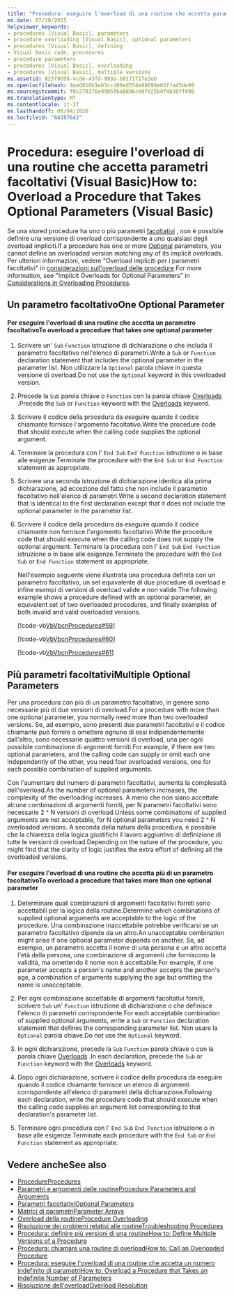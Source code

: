 ```yaml
---
title: "Procedura: eseguire l'overload di una routine che accetta parametri facoltativi"
ms.date: 07/20/2015
helpviewer_keywords:
- procedures [Visual Basic], parameters
- procedure overloading [Visual Basic], optional parameters
- procedures [Visual Basic], defining
- Visual Basic code, procedures
- procedure parameters
- procedures [Visual Basic], overloading
- procedures [Visual Basic], multiple versions
ms.assetid: 825f9d56-4cde-43fd-993a-b9171717e2eb
ms.openlocfilehash: 9ae6818b1e03ccd00ed554e98690e02ffa45de99
ms.sourcegitcommit: f8c270376ed905f6a8896ce0fe25b4f4b38ff498
ms.translationtype: MT
ms.contentlocale: it-IT
ms.lasthandoff: 06/04/2020
ms.locfileid: "84387842"
---
```

# <a name="how-to-overload-a-procedure-that-takes-optional-parameters-visual-basic"></a><span data-ttu-id="c1ea8-102">Procedura: eseguire l'overload di una routine che accetta parametri facoltativi (Visual Basic)</span><span class="sxs-lookup"><span data-stu-id="c1ea8-102">How to: Overload a Procedure that Takes Optional Parameters (Visual Basic)</span></span>
<span data-ttu-id="c1ea8-103">Se una stored procedure ha uno o più parametri [facoltativi](../../../language-reference/modifiers/optional.md) , non è possibile definire una versione di overload corrispondente a uno qualsiasi degli overload impliciti.</span><span class="sxs-lookup"><span data-stu-id="c1ea8-103">If a procedure has one or more [Optional](../../../language-reference/modifiers/optional.md) parameters, you cannot define an overloaded version matching any of its implicit overloads.</span></span> <span data-ttu-id="c1ea8-104">Per ulteriori informazioni, vedere "Overload impliciti per i parametri facoltativi" in [considerazioni sull'overload delle procedure](./considerations-in-overloading-procedures.md).</span><span class="sxs-lookup"><span data-stu-id="c1ea8-104">For more information, see "Implicit Overloads for Optional Parameters" in [Considerations in Overloading Procedures](./considerations-in-overloading-procedures.md).</span></span>  
  
## <a name="one-optional-parameter"></a><span data-ttu-id="c1ea8-105">Un parametro facoltativo</span><span class="sxs-lookup"><span data-stu-id="c1ea8-105">One Optional Parameter</span></span>  
  
#### <a name="to-overload-a-procedure-that-takes-one-optional-parameter"></a><span data-ttu-id="c1ea8-106">Per eseguire l'overload di una routine che accetta un parametro facoltativo</span><span class="sxs-lookup"><span data-stu-id="c1ea8-106">To overload a procedure that takes one optional parameter</span></span>  
  
1. <span data-ttu-id="c1ea8-107">Scrivere un' `Sub` `Function` istruzione di dichiarazione o che includa il parametro facoltativo nell'elenco di parametri.</span><span class="sxs-lookup"><span data-stu-id="c1ea8-107">Write a `Sub` or `Function` declaration statement that includes the optional parameter in the parameter list.</span></span> <span data-ttu-id="c1ea8-108">Non utilizzare la `Optional` parola chiave in questa versione di overload.</span><span class="sxs-lookup"><span data-stu-id="c1ea8-108">Do not use the `Optional` keyword in this overloaded version.</span></span>  
  
2. <span data-ttu-id="c1ea8-109">Precede la `Sub` parola chiave o `Function` con la parola chiave [Overloads](../../../language-reference/modifiers/overloads.md) .</span><span class="sxs-lookup"><span data-stu-id="c1ea8-109">Precede the `Sub` or `Function` keyword with the [Overloads](../../../language-reference/modifiers/overloads.md) keyword.</span></span>  
  
3. <span data-ttu-id="c1ea8-110">Scrivere il codice della procedura da eseguire quando il codice chiamante fornisce l'argomento facoltativo.</span><span class="sxs-lookup"><span data-stu-id="c1ea8-110">Write the procedure code that should execute when the calling code supplies the optional argument.</span></span>  
  
4. <span data-ttu-id="c1ea8-111">Terminare la procedura con l' `End Sub` `End Function` istruzione o in base alle esigenze.</span><span class="sxs-lookup"><span data-stu-id="c1ea8-111">Terminate the procedure with the `End Sub` or `End Function` statement as appropriate.</span></span>  
  
5. <span data-ttu-id="c1ea8-112">Scrivere una seconda istruzione di dichiarazione identica alla prima dichiarazione, ad eccezione del fatto che non include il parametro facoltativo nell'elenco di parametri.</span><span class="sxs-lookup"><span data-stu-id="c1ea8-112">Write a second declaration statement that is identical to the first declaration except that it does not include the optional parameter in the parameter list.</span></span>  
  
6. <span data-ttu-id="c1ea8-113">Scrivere il codice della procedura da eseguire quando il codice chiamante non fornisce l'argomento facoltativo.</span><span class="sxs-lookup"><span data-stu-id="c1ea8-113">Write the procedure code that should execute when the calling code does not supply the optional argument.</span></span> <span data-ttu-id="c1ea8-114">Terminare la procedura con l' `End Sub` `End Function` istruzione o in base alle esigenze.</span><span class="sxs-lookup"><span data-stu-id="c1ea8-114">Terminate the procedure with the `End Sub` or `End Function` statement as appropriate.</span></span>  
  
     <span data-ttu-id="c1ea8-115">Nell'esempio seguente viene illustrata una procedura definita con un parametro facoltativo, un set equivalente di due procedure di overload e infine esempi di versioni di overload valide e non valide.</span><span class="sxs-lookup"><span data-stu-id="c1ea8-115">The following example shows a procedure defined with an optional parameter,  an equivalent set of two overloaded procedures, and finally examples of both invalid and valid overloaded versions.</span></span>  
  
     [!code-vb[VbVbcnProcedures#59](~/samples/snippets/visualbasic/VS_Snippets_VBCSharp/VbVbcnProcedures/VB/Class1.vb#59)]  
  
     [!code-vb[VbVbcnProcedures#60](~/samples/snippets/visualbasic/VS_Snippets_VBCSharp/VbVbcnProcedures/VB/Class1.vb#60)]  
  
     [!code-vb[VbVbcnProcedures#61](~/samples/snippets/visualbasic/VS_Snippets_VBCSharp/VbVbcnProcedures/VB/Class1.vb#61)]  
  
## <a name="multiple-optional-parameters"></a><span data-ttu-id="c1ea8-116">Più parametri facoltativi</span><span class="sxs-lookup"><span data-stu-id="c1ea8-116">Multiple Optional Parameters</span></span>  
 <span data-ttu-id="c1ea8-117">Per una procedura con più di un parametro facoltativo, in genere sono necessarie più di due versioni di overload.</span><span class="sxs-lookup"><span data-stu-id="c1ea8-117">For a procedure with more than one optional parameter, you normally need more than two overloaded versions.</span></span> <span data-ttu-id="c1ea8-118">Se, ad esempio, sono presenti due parametri facoltativi e il codice chiamante può fornire o omettere ognuno di essi indipendentemente dall'altro, sono necessarie quattro versioni di overload, una per ogni possibile combinazione di argomenti forniti.</span><span class="sxs-lookup"><span data-stu-id="c1ea8-118">For example, if there are two optional parameters, and the calling code can supply or omit each one independently of the other, you need four overloaded versions, one for each possible combination of supplied arguments.</span></span>  
  
 <span data-ttu-id="c1ea8-119">Con l'aumentare del numero di parametri facoltativi, aumenta la complessità dell'overload.</span><span class="sxs-lookup"><span data-stu-id="c1ea8-119">As the number of optional parameters increases, the complexity of the overloading increases.</span></span> <span data-ttu-id="c1ea8-120">A meno che non siano accettate alcune combinazioni di argomenti forniti, per N parametri facoltativi sono necessarie 2 ^ N versioni di overload.</span><span class="sxs-lookup"><span data-stu-id="c1ea8-120">Unless some combinations of supplied arguments are not acceptable, for N optional parameters you need 2 ^ N overloaded versions.</span></span> <span data-ttu-id="c1ea8-121">A seconda della natura della procedura, è possibile che la chiarezza della logica giustifichi il lavoro aggiuntivo di definizione di tutte le versioni di overload.</span><span class="sxs-lookup"><span data-stu-id="c1ea8-121">Depending on the nature of the procedure, you might find that the clarity of logic justifies the extra effort of defining all the overloaded versions.</span></span>  
  
#### <a name="to-overload-a-procedure-that-takes-more-than-one-optional-parameter"></a><span data-ttu-id="c1ea8-122">Per eseguire l'overload di una routine che accetta più di un parametro facoltativo</span><span class="sxs-lookup"><span data-stu-id="c1ea8-122">To overload a procedure that takes more than one optional parameter</span></span>  
  
1. <span data-ttu-id="c1ea8-123">Determinare quali combinazioni di argomenti facoltativi forniti sono accettabili per la logica della routine.</span><span class="sxs-lookup"><span data-stu-id="c1ea8-123">Determine which combinations of supplied optional arguments are acceptable to the logic of the procedure.</span></span> <span data-ttu-id="c1ea8-124">Una combinazione inaccettabile potrebbe verificarsi se un parametro facoltativo dipende da un altro.</span><span class="sxs-lookup"><span data-stu-id="c1ea8-124">An unacceptable combination might arise if one optional parameter depends on another.</span></span> <span data-ttu-id="c1ea8-125">Se, ad esempio, un parametro accetta il nome di una persona e un altro accetta l'età della persona, una combinazione di argomenti che forniscono la validità, ma omettendo il nome non è accettabile.</span><span class="sxs-lookup"><span data-stu-id="c1ea8-125">For example, if one parameter accepts a person's name and another accepts the person's age, a combination of arguments supplying the age but omitting the name is unacceptable.</span></span>  
  
2. <span data-ttu-id="c1ea8-126">Per ogni combinazione accettabile di argomenti facoltativi forniti, scrivere `Sub` un' `Function` istruzione di dichiarazione o che definisce l'elenco di parametri corrispondente.</span><span class="sxs-lookup"><span data-stu-id="c1ea8-126">For each acceptable combination of supplied optional arguments, write a `Sub` or `Function` declaration statement that defines the corresponding parameter list.</span></span> <span data-ttu-id="c1ea8-127">Non usare la `Optional` parola chiave.</span><span class="sxs-lookup"><span data-stu-id="c1ea8-127">Do not use the `Optional` keyword.</span></span>  
  
3. <span data-ttu-id="c1ea8-128">In ogni dichiarazione, precede la `Sub` `Function` parola chiave o con la parola chiave [Overloads](../../../language-reference/modifiers/overloads.md) .</span><span class="sxs-lookup"><span data-stu-id="c1ea8-128">In each declaration, precede the `Sub` or `Function` keyword with the [Overloads](../../../language-reference/modifiers/overloads.md) keyword.</span></span>  
  
4. <span data-ttu-id="c1ea8-129">Dopo ogni dichiarazione, scrivere il codice della procedura da eseguire quando il codice chiamante fornisce un elenco di argomenti corrispondente all'elenco di parametri della dichiarazione.</span><span class="sxs-lookup"><span data-stu-id="c1ea8-129">Following each declaration, write the procedure code that should execute when the calling code supplies an argument list corresponding to that declaration's parameter list.</span></span>  
  
5. <span data-ttu-id="c1ea8-130">Terminare ogni procedura con l' `End Sub` `End Function` istruzione o in base alle esigenze.</span><span class="sxs-lookup"><span data-stu-id="c1ea8-130">Terminate each procedure with the `End Sub` or `End Function` statement as appropriate.</span></span>  
  
## <a name="see-also"></a><span data-ttu-id="c1ea8-131">Vedere anche</span><span class="sxs-lookup"><span data-stu-id="c1ea8-131">See also</span></span>

- [<span data-ttu-id="c1ea8-132">Procedure</span><span class="sxs-lookup"><span data-stu-id="c1ea8-132">Procedures</span></span>](./index.md)
- [<span data-ttu-id="c1ea8-133">Parametri e argomenti delle routine</span><span class="sxs-lookup"><span data-stu-id="c1ea8-133">Procedure Parameters and Arguments</span></span>](./procedure-parameters-and-arguments.md)
- [<span data-ttu-id="c1ea8-134">Parametri facoltativi</span><span class="sxs-lookup"><span data-stu-id="c1ea8-134">Optional Parameters</span></span>](./optional-parameters.md)
- [<span data-ttu-id="c1ea8-135">Matrici di parametri</span><span class="sxs-lookup"><span data-stu-id="c1ea8-135">Parameter Arrays</span></span>](./parameter-arrays.md)
- [<span data-ttu-id="c1ea8-136">Overload della routine</span><span class="sxs-lookup"><span data-stu-id="c1ea8-136">Procedure Overloading</span></span>](./procedure-overloading.md)
- [<span data-ttu-id="c1ea8-137">Risoluzione dei problemi relativi alle routine</span><span class="sxs-lookup"><span data-stu-id="c1ea8-137">Troubleshooting Procedures</span></span>](./troubleshooting-procedures.md)
- [<span data-ttu-id="c1ea8-138">Procedura: definire più versioni di una routine</span><span class="sxs-lookup"><span data-stu-id="c1ea8-138">How to: Define Multiple Versions of a Procedure</span></span>](./how-to-define-multiple-versions-of-a-procedure.md)
- [<span data-ttu-id="c1ea8-139">Procedura: chiamare una routine di overload</span><span class="sxs-lookup"><span data-stu-id="c1ea8-139">How to: Call an Overloaded Procedure</span></span>](./how-to-call-an-overloaded-procedure.md)
- [<span data-ttu-id="c1ea8-140">Procedura: eseguire l'overload di una routine che accetta un numero indefinito di parametri</span><span class="sxs-lookup"><span data-stu-id="c1ea8-140">How to: Overload a Procedure that Takes an Indefinite Number of Parameters</span></span>](./how-to-overload-a-procedure-that-takes-an-indefinite-number-of-parameters.md)
- [<span data-ttu-id="c1ea8-141">Risoluzione dell'overload</span><span class="sxs-lookup"><span data-stu-id="c1ea8-141">Overload Resolution</span></span>](./overload-resolution.md)
